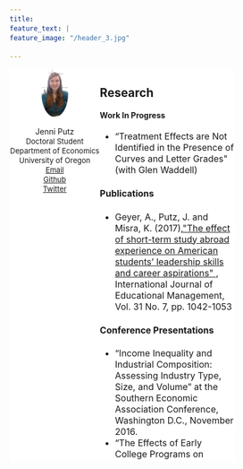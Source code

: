 ```yaml
---
title: 
feature_text: | 
feature_image: "/header_3.jpg" 

---
```


<html>
<head>
<meta name="viewport" content="width=device-width, initial-scale=1">
<script src="https://kit.fontawesome.com/4ddc2e813a.js" crossorigin="anonymous"></script>
<style>
img {
  border-radius: 50%;
}
	
ul
{
list-style-type: none;
padding: 0;
margin: 0;
text-align: right;
width: 10em;
}

li
{
padding-right: .6em;
margin: 1em 0;
}	
</style>
   
<style>
button {
     width: 50%;
     height: 50%;
}
	
* {
  box-sizing: border-box;
}
	

/* Create two unequal columns that floats next to each other */
.column {
  float: left;
  padding: 0px;
  height: 700px; 
}

.left {
  width: 40%;
}

.right {
  width: 60%;
}

/* Clear floats after the columns */
.row:after {
  content: "";
  display: table;
  clear: both;
}
</style>
</head>
<body>


<div class="row" align="left">
  <div class="column left" align = "center" style="background-color:#ffffff;">
     <img src="/headshot.jpg" style="width:30%">
     <p style="text-align:center">Jenni Putz <br />
  <font size="2"> Doctoral Student <br /> Department of Economics <br /> University of Oregon <br />	  
   <i class="fas fa-envelope"></i> <a href="mailto:jputz@uoregon.edu">    Email</a><br />
   <i class="fab fa-github-square"></i><a href="https://github.com/jenni-putz">    Github</a><br />
   <i class="fab fa-twitter-square"></i><a href="https://twitter.com/pootzie_xoxo">    Twitter</a>
   </font></p>
  </div>
  <div class="column right" style="background-color:#ffffff;">
    <h2> Research </h2>
      <h4> Work In Progress </h4>
	 <font size="3">
        <ul>
          <li> “Treatment Effects are Not Identified in the Presence of Curves and Letter Grades" (with Glen Waddell) </li>
        </ul>
        <h4> Publications </h4>
        <ul> 
          <li> Geyer, A., Putz, J. and Misra, K. (2017),<a href = "https://www.emerald.com/insight/content/doi/10.1108/IJEM-10-2016-0203/full/html">"The effect of short-term study abroad experience on American students’ leadership skills and career aspirations" </a> , International Journal of Educational Management, Vol. 31 No. 7, pp. 1042-1053 </li>
      </ul>
        <h4> Conference Presentations </h4>
        <ul>
          <li>  “Income Inequality and Industrial Composition: Assessing Industry Type, Size, and Volume” at the Southern Economic Association Conference, Washington D.C., November 2016. </li>
          <li> “The Effects of Early College Programs on Students’ Post-Secondary Academic Performance” at the Southern Economic Association Conference, Washington D.C., November 2016. </li>
          <li> “Income Inequality and Industrial Composition: Assessing Industry Type, Size, and Volume” at the Western Economic Association International Conference, Portland, Oregon, July 2016.</li>
          <li> “The Effect of Short-Term Study Abroad Experience on Students’ Leadership Skills and Career Aspirations” at the Academy of Economics and Finance Conference, Pensacola Beach, Florida, February 2016. </li>
          <li> “A Symbiotic Relationship?: The Ethics of First Year Writing’s Role in Tutor Training” at the East Central Writing Center Association Conference, South Bend, Indiana, March 2015.</li>
        </ul>
</font>
  </div>
</div>
</body>
</html>
